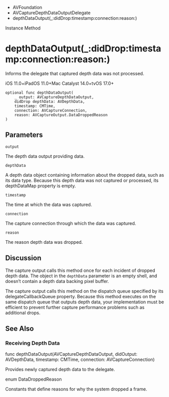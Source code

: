 

- AVFoundation
- AVCaptureDepthDataOutputDelegate
-  depthDataOutput(\_:didDrop:timestamp:connection:reason:) 

Instance Method

# depthDataOutput(\_:didDrop:timestamp:connection:reason:)

Informs the delegate that captured depth data was not processed.

iOS 11.0+iPadOS 11.0+Mac Catalyst 14.0+tvOS 17.0+

``` source
optional func depthDataOutput(
    _ output: AVCaptureDepthDataOutput,
    didDrop depthData: AVDepthData,
    timestamp: CMTime,
    connection: AVCaptureConnection,
    reason: AVCaptureOutput.DataDroppedReason
)
```

## Parameters 

`output`  

The depth data output providing data.

`depthData`  

A depth data object containing information about the dropped data, such as its data type. Because this depth data was not captured or processed, its depthDataMap property is empty.

`timestamp`  

The time at which the data was captured.

`connection`  

The capture connection through which the data was captured.

`reason`  

The reason depth data was dropped.

## Discussion

The capture output calls this method once for each incident of dropped depth data. The object in the `depthData` parameter is an empty shell, and doesn’t contain a depth data backing pixel buffer.

The capture output calls this method on the dispatch queue specified by its delegateCallbackQueue property. Because this method executes on the same dispatch queue that outputs depth data, your implementation must be efficient to prevent further capture performance problems such as additional drops.

## See Also

### Receiving Depth Data

func depthDataOutput(AVCaptureDepthDataOutput, didOutput: AVDepthData, timestamp: CMTime, connection: AVCaptureConnection)

Provides newly captured depth data to the delegate.

enum DataDroppedReason

Constants that define reasons for why the system dropped a frame.

